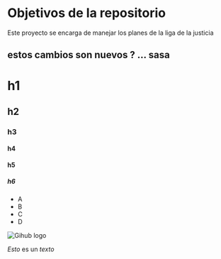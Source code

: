 # Objetivos de la repositorio

Este proyecto se encarga de manejar los planes de la liga de la justicia

 ## estos cambios son nuevos ? ...  sasa



# h1
## h2
### h3
#### h4
#### h5
##### h6

* A
* B
* C
* D

![Gihub logo](https://avatars.githubusercontent.com/u/583231?v=4)

*Esto* es un _texto_
